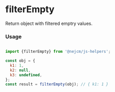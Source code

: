 
# filterEmpty

<p>
  Return object with filtered emptry values.
</p>

### Usage

```js

import {filterEmpty} from '@nejcm/js-helpers';

const obj = {
  k1: 1,
  k2: null,
  k3: undefined,
};
const result = filterEmpty(obj); // { k1: 1 }

```